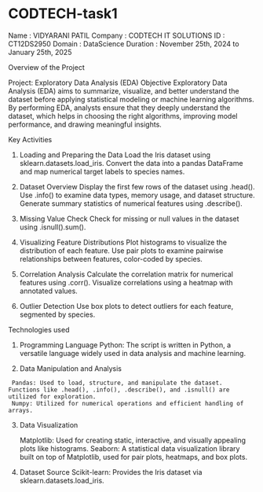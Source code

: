 # CODTECH-task1

Name : VIDYARANI PATIL
Company : CODTECH IT SOLUTIONS
ID : CT12DS2950
Domain : DataScience
Duration : November 25th, 2024 to January 25th, 2025

Overview of the Project

Project: Exploratory Data Analysis (EDA)
Objective
  Exploratory Data Analysis (EDA) aims to summarize, visualize, and better understand the dataset before applying statistical modeling or machine learning algorithms. By performing EDA, analysts ensure that they deeply understand the dataset, which helps in choosing the right algorithms, improving model performance, and drawing meaningful insights.  

Key Activities
  1) Loading and Preparing the Data
        Load the Iris dataset using sklearn.datasets.load_iris.
        Convert the data into a pandas DataFrame and map numerical target labels to species names.
     
  2) Dataset Overview
        Display the first few rows of the dataset using .head().
        Use .info() to examine data types, memory usage, and dataset structure.
        Generate summary statistics of numerical features using .describe().
     
  3) Missing Value Check
      Check for missing or null values in the dataset using .isnull().sum().
     
  4) Visualizing Feature Distributions
      Plot histograms to visualize the distribution of each feature.
      Use pair plots to examine pairwise relationships between features, color-coded by species.
     
  5) Correlation Analysis
      Calculate the correlation matrix for numerical features using .corr().
      Visualize correlations using a heatmap with annotated values.
     
  6) Outlier Detection
      Use box plots to detect outliers for each feature, segmented by species.


Technologies used
  1)  Programming Language
      Python: The script is written in Python, a versatile language widely used in data analysis and machine learning.
      
  2)  Data Manipulation and Analysis

     Pandas: Used to load, structure, and manipulate the dataset. Functions like .head(), .info(), .describe(), and .isnull() are utilized for exploration.
     Numpy: Utilized for numerical operations and efficient handling of arrays.

  3)  Data Visualization

      Matplotlib: Used for creating static, interactive, and visually appealing plots like histograms.
      Seaborn: A statistical data visualization library built on top of Matplotlib, used for pair plots, heatmaps, and box plots.
      
  5)  Dataset Source
      Scikit-learn: Provides the Iris dataset via sklearn.datasets.load_iris.
